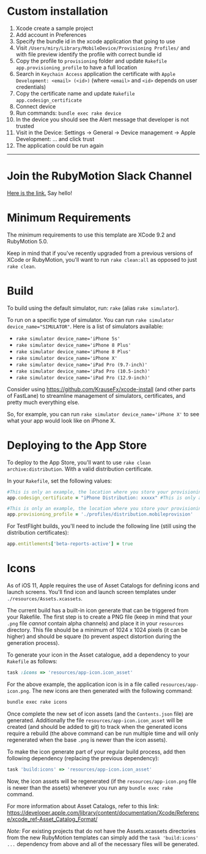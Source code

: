 # Custom installation

1. Xcode create a sample project
1. Add account in Preferences
1. Specify the bundle id in the xcode application that going to use
1. Visit `/Users/miry/Library/MobileDevice/Provisioning Profiles/` and with file preview identify the profile with correct bundle id
1. Copy the profile to `provisioning` folder and update `Rakefile` `app.provisioning_profile` to have a full location
1. Search in `Keychain Access` application the certificate with `Apple Development: <email> (<id>)` (where `<email>` and `<id>` depends on user credentials)
1. Copy the certificate name and update `Rakefile` `app.codesign_certificate`
1. Connect device
1. Run commands: `bundle exec rake device`
1. In the device you should see the Alert message that developer is not trusted
1. Visit in the Device: Settings -> General -> Device management -> Apple Development: ... and click trust
1. The application could be run again

---

# Join the RubyMotion Slack Channel #

[Here is the link.](http://motioneers.herokuapp.com/) Say hello!

# Minimum Requirements #

The minimum requirements to use this template are XCode 9.2 and
RubyMotion 5.0.

Keep in mind that if you've recently upgraded from a previous versions
of XCode or RubyMotion, you'll want to run `rake clean:all` as opposed
to just `rake clean`.

# Build #

To build using the default simulator, run: `rake` (alias `rake
simulator`).

To run on a specific type of simulator. You can run `rake simulator
device_name="SIMULATOR"`. Here is a list of simulators available:

- `rake simulator device_name='iPhone 5s'`
- `rake simulator device_name='iPhone 8 Plus'`
- `rake simulator device_name='iPhone 8 Plus'`
- `rake simulator device_name='iPhone X'`
- `rake simulator device_name='iPad Pro (9.7-inch)'`
- `rake simulator device_name='iPad Pro (10.5-inch)'`
- `rake simulator device_name='iPad Pro (12.9-inch)'`

Consider using https://github.com/KrauseFx/xcode-install (and other
parts of FastLane) to streamline management of simulators,
certificates, and pretty much everything else.

So, for example, you can run `rake simulator device_name='iPhone X'`
to see what your app would look like on iPhone X.

# Deploying to the App Store #

To deploy to the App Store, you'll want to use `rake clean
archive:distribution`. With a valid distribution certificate.

In your `Rakefile`, set the following values:

```ruby
#This is only an example, the location where you store your provisioning profiles is at your discretion.
app.codesign_certificate = "iPhone Distribution: xxxxx" #This is only an example, you certificate name may be different.

#This is only an example, the location where you store your provisioning profiles is at your discretion.
app.provisioning_profile = './profiles/distribution.mobileprovision'
```

For TestFlight builds, you'll need to include the following line
(still using the distribution certificates):

```ruby
app.entitlements['beta-reports-active'] = true
```

# Icons #

As of iOS 11, Apple requires the use of Asset Catalogs for defining
icons and launch screens. You'll find icon and launch screen templates
under `./resources/Assets.xcassets`.

The current build has a built-in icon generate that can be triggered
from your Rakefile. The first step is to create a PNG file (keep in
mind that your `.png` file _cannot_ contain alpha channels) and place
it in your `resources` directory. This file should be a minimum of 1024
x 1024 pixels (it can be higher) and should be square (to prevent
aspect distortion during the generation process).

To generate your icon in the Asset catalogue, add a dependency to your `Rakefile` as follows:

```ruby
task :icons => 'resources/app-icon.icon_asset'
```

For the above example, the application icon is in a file called `resources/app-icon.png`. The new icons are then generated with the following command:

```sh
bundle exec rake icons
```
Once complete the new set of icon assets (and the `Contents.json` file)
are generated. Additionally the file `resources/app-icon.icon_asset` will be
created (and should be added to git) to track when the generated icons require
a rebuild (the above command can be run multiple time and will only regenerated
when the base `.png` is newer than the icon assets).

To make the icon generate part of your regular build process, add then following
dependency (replacing the previous dependency):

```ruby
task 'build:icons' => 'resources/app-icon.icon_asset'
```

Now, the icon assets will be regenerated (if the `resources/app-icon.png` file is newer than the assets) whenever you run any `bundle exec rake` command.

For more information about Asset Catalogs, refer to this link: https://developer.apple.com/library/content/documentation/Xcode/Reference/xcode_ref-Asset_Catalog_Format/

*Note:* For existing projects that do not have the Assets.xcassets directories from the new
RubyMotion templates can simply add the `task 'build:icons' ...` dependency from above and
all of the necessary files will be generated.
